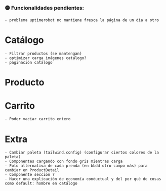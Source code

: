 ### 🟡 Funcionalidades pendientes:

    - problema uptimerobot no mantiene fresca la página de un día a otro

# Catálogo

    - Filtrar productos (se mantengan)
    - optimizar carga imágenes catálogo?
    - paginación catálogo

# Producto

# Carrito

    - Poder vaciar carrito entero

# Extra

    - Cambiar paleta (tailwind.config) (configurar ciertos colores de la paleta)
    - Componentes cargando con fondo gris mientras carga
    - Foto alternativa de cada prenda (en bbdd otro campo más) para cambiar en ProductDetail
    - Componente sección ?
    - Hacer una explicación de economía conductual y del por qué de cosas como default: hombre en catálogo
